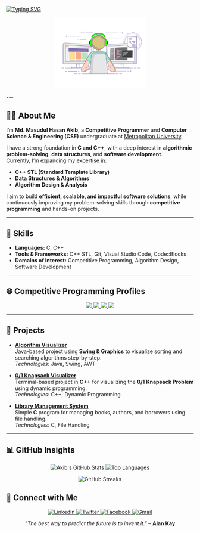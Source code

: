 [![Typing SVG](https://readme-typing-svg.demolab.com?font=Fira+Code&pause=300&color=00FFFF&center=true&vCenter=true&width=600&lines=Hi+there!;I'm+Md.+Masudul+Hasan+Akib;Competitive+Programmer+%7C+CSE+Undergrad)](https://github.com/ak1bhasan)

<p align="center">
  <img src="https://raw.githubusercontent.com/devSouvik/devSouvik/master/gif3.gif" alt="Coding" width="250" />
</p>
---

## 👨‍💻 About Me  

I’m **Md. Masudul Hasan Akib**, a **Competitive Programmer** and **Computer Science & Engineering (CSE)** undergraduate at [Metropolitan University](https://metrouni.edu.bd/).  

I have a strong foundation in **C and C++**, with a deep interest in **algorithmic problem-solving**, **data structures**, and **software development**.  
Currently, I’m expanding my expertise in:  

- **C++ STL (Standard Template Library)**  
- **Data Structures & Algorithms**  
- **Algorithm Design & Analysis**  

I aim to build **efficient, scalable, and impactful software solutions**, while continuously improving my problem-solving skills through **competitive programming** and hands-on projects.  

---

## 🔧 Skills  

- **Languages:** C, C++  
- **Tools & Frameworks:** C++ STL, Git, Visual Studio Code, Code::Blocks  
- **Domains of Interest:** Competitive Programming, Algorithm Design, Software Development  

---

## 🌐 Competitive Programming Profiles  

<p align="center">
  <a href="https://codeforces.com/profile/ak1b_hasan">
    <img src="https://img.shields.io/badge/Codeforces-1F8ACB?style=flat&logo=codeforces&logoColor=white" />
  </a>
  <a href="https://leetcode.com/u/ak1b_hasan/">
    <img src="https://img.shields.io/badge/LeetCode-FFA116?style=flat&logo=leetcode&logoColor=black" />
  </a>
  <a href="https://www.codechef.com/users/jax_teller">
    <img src="https://img.shields.io/badge/CodeChef-5B4638?style=flat&logo=codechef&logoColor=white" />
  </a>
  <a href="https://atcoder.jp/users/akib_hasannnn">
    <img src="https://img.shields.io/badge/AtCoder-000000?style=flat&logo=atcoder&logoColor=white" />
  </a>
</p>

---

## 🚀 Projects  

- **[Algorithm Visualizer](https://github.com/ak1bhasan/Algorithm-Visualizer)**  
  Java-based project using **Swing & Graphics** to visualize sorting and searching algorithms step-by-step.  
  *Technologies:* Java, Swing, AWT  

- **[0/1 Knapsack Visualizer](https://github.com/ak1bhasan/ADA-Project)**  
  Terminal-based project in **C++** for visualizing the **0/1 Knapsack Problem** using dynamic programming.  
  *Technologies:* C++, Dynamic Programming  

- **[Library Management System](https://github.com/ak1bhasan/FirstProjectMU)**  
  Simple **C** program for managing books, authors, and borrowers using file handling.  
  *Technologies:* C, File Handling  

---

## 📊 GitHub Insights  

<p align="center">
  <a href="https://github.com/ak1bhasan">
    <img 
      src="https://github-readme-stats.vercel.app/api?username=ak1bhasan&show_icons=true&include_all_commits=true&count_private=true&theme=tokyonight&hide_border=true" 
      width="350" 
      alt="Akib's GitHub Stats"
    />
  </a>
  <a href="https://github.com/ak1bhasan">
    <img 
      src="https://github-readme-stats.vercel.app/api/top-langs/?username=ak1bhasan&layout=compact&theme=tokyonight&hide_border=true" 
      width="350" 
      alt="Top Languages"
    />
  </a>
</p>

<p align="center">
  <img 
    src="https://streak-stats.demolab.com?user=ak1bhasan&theme=tokyonight&hide_border=true&stroke=00FFFF&background=0d1117" 
    width="720" 
    alt="GitHub Streaks"
  />
</p>


## 🤝 Connect with Me  

<p align="center">
  <a href="https://www.linkedin.com/in/ak1bhasan/">
    <img src="https://cdn.jsdelivr.net/gh/devicons/devicon/icons/linkedin/linkedin-original.svg" alt="LinkedIn" width="40" height="40"/>
  </a>
  <a href="https://x.com/__akibbb">
    <img src="https://cdn.jsdelivr.net/gh/devicons/devicon/icons/twitter/twitter-original.svg" alt="Twitter" width="40" height="40"/>
  </a>
  <a href="https://www.facebook.com/akib.hasan.148553">
    <img src="https://cdn.jsdelivr.net/gh/devicons/devicon/icons/facebook/facebook-original.svg" alt="Facebook" width="40" height="40"/>
  </a>
  <a href="mailto:akibhasan011@gmail.com">
    <img src="https://upload.wikimedia.org/wikipedia/commons/4/4e/Gmail_Icon.png" alt="Gmail" width="40" height="40"/>
  </a>
</p>


<p align="center"><i>"The best way to predict the future is to invent it."</i> – <b>Alan Kay</b></p>
